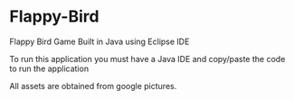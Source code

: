 # Flappy-Bird
Flappy Bird Game Built in Java using Eclipse IDE

To run this application you must have a Java IDE and copy/paste the code to run the application

All assets are obtained from google pictures.
